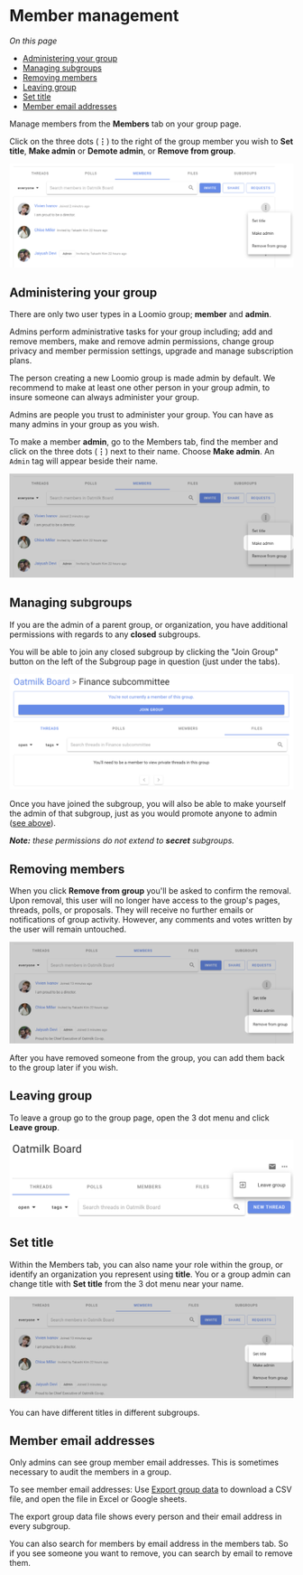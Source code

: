 # Member management

*On this page*
- [Administering your group](#administering-your-group)
- [Managing subgroups](#managing-subgroups)
- [Removing members](removing-members)
- [Leaving group](#leaving-group)
- [Set title](#set-title)
- [Member email addresses](#member-email-addresses)

Manage members from the **Members** tab on your group page. 

Click on the three dots (**⋮**) to the right of the group member you wish to **Set title**, **Make admin** or **Demote admin**, or **Remove from group**.

![](member_management.png)

## Administering your group
There are only two user types in a Loomio group; **member** and **admin**. 

Admins perform administrative tasks for your group including; add and remove members, make and remove admin permissions, change group privacy and member permission settings, upgrade and manage subscription plans.

The person creating a new Loomio group is made admin by default. We recommend to make at least one other person in your group admin, to insure someone can always administer your group. 

Admins are people you trust to administer your group. You can have as many admins in your group as you wish.

To make a member **admin**, go to the Members tab, find the member and click on the three dots (**⋮**) next to their name. Choose **Make admin**. An `Admin` tag will appear beside their name.

![](member_make_admin.png)

## Managing subgroups
If you are the admin of a parent group, or organization, you have additional permissions with regards to any __closed__ subgroups.

You will be able to join any closed subgroup by clicking the "Join Group" button on the left of the Subgroup page in question (just under the tabs).

![](member_join_subgroup.png)

Once you have joined the subgroup, you will also be able to make yourself the admin of that subgroup, just as you would promote anyone to admin ([see above](#admin)).

***Note:*** *these permissions do not extend to* ***secret*** *subgroups.*

## Removing members
When you click **Remove from group** you'll be asked to confirm the removal. Upon removal, this user will no longer have access to the group's pages, threads, polls, or proposals. They will receive no further emails or notifications of group activity. However, any comments and votes written by the user will remain untouched.

![](member_remove.png)

After you have removed someone from the group, you can add them back to the group later if you wish.

## Leaving group
To leave a group go to the group page, open the 3 dot menu and click **Leave group**.

![](leave_group.png)

## Set title
Within the Members tab, you can also name your role within the group, or identify an organization you represent using **title**. You or a group admin can change title with **Set title** from the 3 dot menu near your name.

![](member_set_title.png)

You can have different titles in different subgroups.

## Member email addresses

Only admins can see group member email addresses.  This is sometimes necessary to audit the members in a group.

To see member email addresses: Use [Export group data](https://help.loomio.com/en/user_manual/groups/data_export/index.html) to download a CSV file, and open the file in Excel or Google sheets.

The export group data file shows every person and their email address in every subgroup.

You can also search for members by email address in the members tab. So if you see someone you want to remove, you can search by email to remove them.
